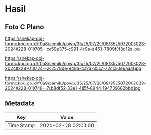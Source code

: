 # Hasil

## Foto C Plano

https://sirekap-obj-formc.kpu.go.id/f0a8/pemilu/ppwp/35/25/07/20/08/3525072008023-20240228-010705--ce59e375-c991-4c9e-a453-7809f0f3d12a.jpg

https://sirekap-obj-formc.kpu.go.id/f0a8/pemilu/ppwp/35/25/07/20/08/3525072008023-20240228-010724--2c2578de-948a-422a-85c7-72cc80e6aaaf.jpg

https://sirekap-obj-formc.kpu.go.id/f0a8/pemilu/ppwp/35/25/07/20/08/3525072008023-20240228-010748--7cb8df52-33e1-485f-8944-194739682bbb.jpg


## Metadata

| Key        | Value               |
| ---------- | ------------------- |
| Time Stamp | 2024-02-28 02:00:00 |



